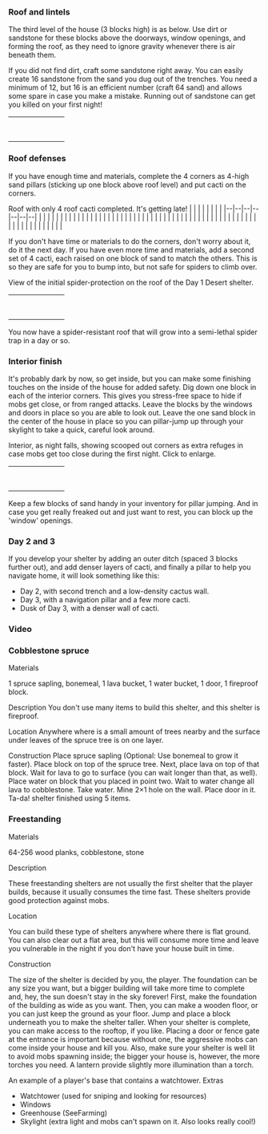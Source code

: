 ### Roof and lintels
The third level of the house (3 blocks high) is as below. Use dirt or sandstone for these blocks above the doorways, window openings, and forming the roof, as they need to ignore gravity whenever there is air beneath them. 

If you did not find dirt, craft some sandstone right away. You can easily create 16 sandstone from the sand you dug out of the trenches. You need a minimum of 12, but 16 is an efficient number (craft 64 sand) and allows some spare in case you make a mistake. Running out of sandstone can get you killed on your first night!



|  |  |  |  |  |  |  |
|--|--|--|--|--|--|--|
|  |  |  |  |  |  |  |
|  |  |  |  |  |  |  |
|  |  |  |  |  |  |  |
|  |  |  |  |  |  |  |
|  |  |  |  |  |  |  |
|  |  |  |  |  |  |  |
|  |  |  |  |  |  |  |
|  |  |  |  |  |  |  |

### Roof defenses
If you have enough time and materials, complete the 4 corners as 4-high sand pillars (sticking up one block above roof level) and put cacti on the corners.

Roof with only 4 roof cacti completed. It's getting late!
|  |  |  |  |  |  |  |
|--|--|--|--|--|--|--|
|  |  |  |  |  |  |  |
|  |  |  |  |  |  |  |
|  |  |  |  |  |  |  |
|  |  |  |  |  |  |  |
|  |  |  |  |  |  |  |
|  |  |  |  |  |  |  |
|  |  |  |  |  |  |  |
|  |  |  |  |  |  |  |

If you don't have time or materials to do the corners, don't worry about it, do it the next day. If you have even more time and materials, add a second set of 4 cacti, each raised on one block of sand to match the others. This is so they are safe for you to bump into, but not safe for spiders to climb over. 

View of the initial spider-protection on the roof of the Day 1 Desert shelter.


|  |  |  |  |  |  |  |
|--|--|--|--|--|--|--|
|  |  |  |  |  |  |  |
|  |  |  |  |  |  |  |
|  |  |  |  |  |  |  |
|  |  |  |  |  |  |  |
|  |  |  |  |  |  |  |
|  |  |  |  |  |  |  |
|  |  |  |  |  |  |  |
|  |  |  |  |  |  |  |

You now have a spider-resistant roof that will grow into a semi-lethal spider trap in a day or so.

### Interior finish
It's probably dark by now, so get inside, but you can make some finishing touches on the inside of the house for added safety. Dig down one block in each of the interior corners. This gives you stress-free space to hide if mobs get close, or from ranged attacks. Leave the blocks by the windows and doors in place so you are able to look out. Leave the one sand block in the center of the house in place so you can pillar-jump up through your skylight to take a quick, careful look around. 

Interior, as night falls, showing scooped out corners as extra refuges in case mobs get too close during the first night. Click to enlarge.


|  |  |  |  |  |  |  |
|--|--|--|--|--|--|--|
|  |  |  |  |  |  |  |
|  |  |  |  |  |  |  |
|  |  |  |  |  |  |  |
|  |  |  |  |  |  |  |
|  |  |  |  |  |  |  |
|  |  |  |  |  |  |  |
|  |  |  |  |  |  |  |
|  |  |  |  |  |  |  |


Keep a few blocks of sand handy in your inventory for pillar jumping. And in case you get really freaked out and just want to rest, you can block up the 'window' openings.

### Day 2 and 3
If you develop your shelter by adding an outer ditch (spaced 3 blocks further out), and add denser layers of cacti, and finally a pillar to help you navigate home, it will look something like this:

- Day 2, with second trench and a low-density cactus wall.
- Day 3, with a navigation pillar and a few more cacti.
- Dusk of Day 3, with a denser wall of cacti.

### Video





### Cobblestone spruce
Materials

1 spruce sapling, bonemeal, 1 lava bucket, 1 water bucket, 1 door, 1 fireproof block.

Description
You don't use many items to build this shelter, and this shelter is fireproof.

Location
Anywhere where is a small amount of trees nearby and the surface under leaves of the spruce tree is on one layer.

Construction
Place spruce sapling (Optional: Use bonemeal to grow it faster). Place block on top of the spruce tree. Next, place lava on top of that block. Wait for lava to go to surface (you can wait longer than that, as well). Place water on block that you placed in point two. Wait to water change all lava to cobblestone. Take water. Mine 2×1 hole on the wall. Place door in it. Ta-da! shelter finished using 5 items.

### Freestanding
Materials

64-256 wood planks, cobblestone, stone

Description

These freestanding shelters are not usually the first shelter that the player builds, because it usually consumes the time fast. These shelters provide good protection against mobs.

Location

You can build these type of shelters anywhere where there is flat ground. You can also clear out a flat area, but this will consume more time and leave you vulnerable in the night if you don't have your house built in time.

Construction

The size of the shelter is decided by you, the player. The foundation can be any size you want, but a bigger building will take more time to complete and, hey, the sun doesn't stay in the sky forever! First, make the foundation of the building as wide as you want. Then, you can make a wooden floor, or you can just keep the ground as your floor. Jump and place a block underneath you to make the shelter taller. When your shelter is complete, you can make access to the rooftop, if you like. Placing a door or fence gate at the entrance is important because without one, the aggressive mobs can come inside your house and kill you. Also, make sure your shelter is well lit to avoid mobs spawning inside; the bigger your house is, however, the more torches you need. A lantern provide slightly more illumination than a torch.

An example of a player's base that contains a watchtower.
Extras

- Watchtower (used for sniping and looking for resources)
- Windows
- Greenhouse (SeeFarming)
- Skylight (extra light and mobs can't spawn on it. Also looks really cool!)

